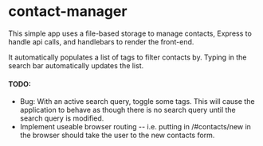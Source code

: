 # contact-manager
This simple app uses a file-based storage to manage contacts, Express to handle api calls, and handlebars to render the front-end.

It automatically populates a list of tags to filter contacts by. Typing in the search bar automatically updates the list.

#### TODO:
 - Bug: With an active search query, toggle some tags. This will cause the application to behave as though there is no search query until the search query is modified.
 - Implement useable browser routing -- i.e. putting in /#contacts/new in the browser should take the user to the new contacts form.
